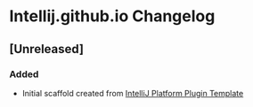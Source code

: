 <!-- Keep a Changelog guide -> https://keepachangelog.com -->

# Intellij.github.io Changelog

## [Unreleased]
### Added
- Initial scaffold created from [IntelliJ Platform Plugin Template](https://github.com/JetBrains/intellij-platform-plugin-template)
